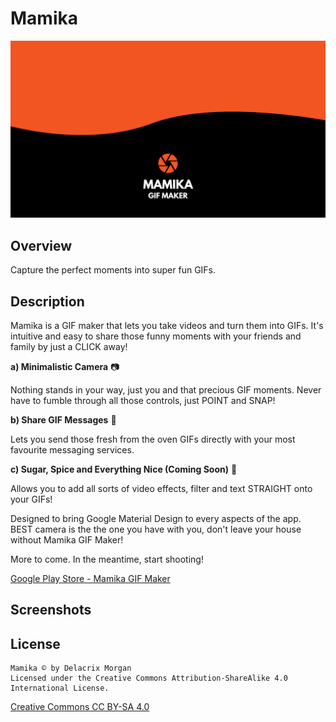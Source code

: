 # Mamika

![Overview Header](screenshots/0_header.png?raw=true "Overview Header")

## Overview
Capture the perfect moments into super fun GIFs.

## Description
Mamika is a GIF maker that lets you take videos and turn them into GIFs. It's intuitive and easy to share those funny moments with your friends and family by just a CLICK away!

__a) Minimalistic Camera__ 📷

Nothing stands in your way, just you and that precious GIF moments. Never have to fumble through all those controls, just POINT and SNAP!


__b) Share GIF Messages__ 💬

Lets you send those fresh from the oven GIFs directly with your most favourite messaging services.


__c) Sugar, Spice and Everything Nice (Coming Soon)__ 🐻

Allows you to add all sorts of video effects, filter and text STRAIGHT onto your GIFs!


Designed to bring Google Material Design to every aspects of the app. BEST camera is the the one you have with you, don't leave your house without Mamika GIF Maker!

More to come. In the meantime, start shooting!

[Google Play Store - Mamika GIF Maker](https://play.google.com/store/apps/details?id=com.delacrixmorgan.mamika)

## Screenshots

## License
```
Mamika © by Delacrix Morgan
Licensed under the Creative Commons Attribution-ShareAlike 4.0 International License.
```
[Creative Commons CC BY-SA 4.0](https://creativecommons.org/licenses/by-sa/4.0/legalcode)
